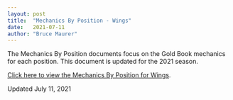 ```yaml
---
layout: post
title:  "Mechanics By Position - Wings"
date:   2021-07-11
author: "Bruce Maurer"
---
```


The Mechanics By Position documents focus on the Gold Book mechanics for each
position. This document is updated for the 2021 season.

[Click here to view the Mechanics By Position for
Wings](https://storage.googleapis.com/ohsaa-websites/mechanics/2021-mechanics-by-position-wings.pdf).

Updated July 11, 2021
